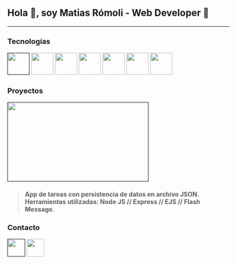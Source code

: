 ## Hola :wave:, soy Matias Rómoli - Web Developer :beginner:
------------

### Tecnologías
[<img src="https://cdn-icons-png.flaticon.com/512/174/174854.png" width="50"/>]()
<img src="https://cdn-icons-png.flaticon.com/512/732/732190.png" width="50"/>
<img src="https://cdn-icons-png.flaticon.com/512/5968/5968292.png" width="50"/>
<img src="https://cdn-icons-png.flaticon.com/512/1126/1126012.png" width="50"/>
<img src="https://cdn-icons-png.flaticon.com/512/5968/5968322.png" width="50"/>
<img src="https://cdn-icons-png.flaticon.com/512/5968/5968521.png" width="50p"/>
<img src="https://www.tutorialsteacher.com/Content/images/home/mongodb.svg" width="50px"/>

### Proyectos 

[<img src="https://media.giphy.com/media/TWn2V6FKqZQGLvd32Q/giphy.gif" width="320" height="180"/>]()
> #### App de tareas con persistencia de datos en archivo JSON. Herramientas utilizadas: Node JS // Express // EJS // Flash Message.

### Contacto
[<img src="https://cdn-icons-png.flaticon.com/512/4314/4314565.png" width="40"/>]()
[<img src="https://cdn-icons-png.flaticon.com/512/1384/1384015.png" width="40"/>](https://www.instagram.com/matiasromoli)
